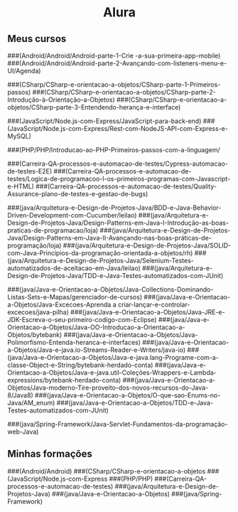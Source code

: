 <h1 align="center"> Alura </h1>

## Meus cursos
###(Android/Android/Android-parte-1-Crie -a-sua-primeira-app-mobile)
###(Android/Android/Android-parte-2-Avançando-com-listeners-menu-e-UI/Agenda)

###(CSharp/CSharp-e-orientacao-a-objetos/CSharp-parte-1-Primeiros-passos)
###(CSharp/CSharp-e-orientacao-a-objetos/CSharp-parte-2-Introdução-à-Orientação-a-Objetos)
###(CSharp/CSharp-e-orientacao-a-objetos/CSharp-parte-3-Entendendo-herança-e-interface)

###(JavaScript/Node.js-com-Express/JavaScript-para-back-end)
###(JavaScript/Node.js-com-Express/Rest-com-NodeJS-API-com-Express-e-MySQL)

###(PHP/PHP/Introducao-ao-PHP-Primeiros-passos-com-a-linguagem/

###(Carreira-QA-processos-e-automacao-de-testes/Cypress-automacao-de-testes-E2E)
###(Carreira-QA-processos-e-automacao-de-testes/Logica-de-programacoo-I-os-primeiros-programas-com-Javascript-e-HTML)
###(Carreira-QA-processos-e-automacao-de-testes/Quality-Assurance-plano-de-testes-e-gestao-de-bugs)


###(java/Arquitetura-e-Design-de-Projetos-Java/BDD-e-Java-Behavior-Driven-Development-com-Cucumber/leilao)
###(java/Arquitetura-e-Design-de-Projetos-Java/Design-Patterns-em-Java-I-Introdução-as-boas-praticas-de-programacao/loja)
###(java/Arquitetura-e-Design-de-Projetos-Java/Design-Patterns-em-Java-II-Avançando-nas-boas-práticas-de-programação/loja)
###(java/Arquitetura-e-Design-de-Projetos-Java/SOLID-com-Java-Princípios-da-programação-orientada-a-objetos/rh)
###(java/Arquitetura-e-Design-de-Projetos-Java/Selenium-Testes-automatizados-de-aceitacao-em-Java/leilao)
###(java/Arquitetura-e-Design-de-Projetos-Java/TDD-e-Java-Testes-automatizados-com-JUnit)

###(java/Java-e-Orientacao-a-Objetos/Java-Collections-Dominando-Listas-Sets-e-Mapas/gerenciador-de-cursos)
###(java/Java-e-Orientacao-a-Objetos/Java-Excecoes-Aprenda a criar-lançar-e-controlar-excecoes/java-pilha)
###(java/Java-e-Orientacao-a-Objetos/Java-JRE-e-JDK-Escreva-o-seu-primeiro-codigo-com-Eclipse)
###(java/Java-e-Orientacao-a-Objetos/Java-OO-Introducao-a-Orientacao-a-Objetos/bytebank)
###(java/Java-e-Orientacao-a-Objetos/Java-Polimorfismo-Entenda-heranca-e-interfaces)
###(java/Java-e-Orientacao-a-Objetos/Java-e-java.io-Streams-Reader-e-Writers/java-io)
###(java/Java-e-Orientacao-a-Objetos/Java-e-java.lang-Programe-com-a-classe-Object-e-String/bytebank-herdado-conta)
###(java/Java-e-Orientacao-a-Objetos/Java-e-java.util-Coleções-Wrappers-e-Lambda-expressions/bytebank-herdado-conta)
###(java/Java-e-Orientacao-a-Objetos/Java-moderno-Tire-proveito-dos-novos-recursos-do-Java-8/Java8)
###(java/Java-e-Orientacao-a-Objetos/O-que-sao-Enums-no-Java/AM_enum)
###(java/Java-e-Orientacao-a-Objetos/TDD-e-Java-Testes-automatizados-com-JUnit)

###(java/Spring-Framework/Java-Servlet-Fundamentos-da-programação-web-Java)


## Minhas formações
###(Android/Android)
###(CSharp/CSharp-e-orientacao-a-objetos
###(JavaScript/Node.js-com-Express
###(PHP/PHP)
###(Carreira-QA-processos-e-automacao-de-testes)
###(java/Arquitetura-e-Design-de-Projetos-Java)
###(java/Java-e-Orientacao-a-Objetos)
###(java/Spring-Framework)

